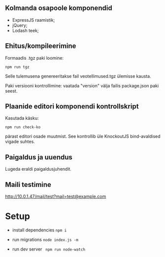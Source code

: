 ## Kolmanda osapoole komponendid

 * ExpressJS raamistik;
 * jQuery;
 * Lodash teek;

## Ehitus/kompileerimine

Formaadis .tgz paki loomine:

```
npm run tgz
```

Selle tulemusena genereeritakse fail veotellimused.tgz ülemisse kausta.

Paki versiooni kontrollimine: vaatada "version" välja failis
package.json paki seest.

## Plaanide editori komponendi kontrollskript

Kasutada käsku:

```
npm run check-ko
```

pärast editori osade muutmist. See kontrollib üle KnockoutJS
bind-avaldised vigade suhtes.

## Paigaldus ja uuendus

Lugeda eraldi paigaldusjuhendit.

## Maili testimine

http://10.0.1.47/mail/test?mail=test@example.com


# Setup
- install dependencies
 ``npm i``
  
- run migrations 
 ``node index.js -m``
  
- run dev server
 `` npm run node-watch``